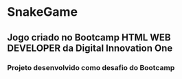 # SnakeGame

## Jogo criado no Bootcamp HTML WEB DEVELOPER da Digital Innovation One

### Projeto desenvolvido como desafio do Bootcamp 
